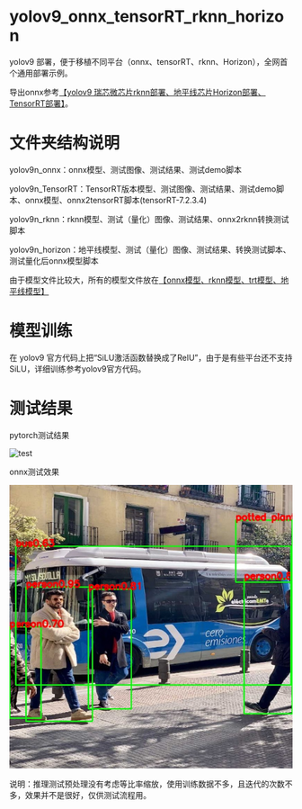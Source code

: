 # yolov9_onnx_tensorRT_rknn_horizon
yolov9 部署，便于移植不同平台（onnx、tensorRT、rknn、Horizon），全网首个通用部署示例。

导出onnx参考[【yolov9 瑞芯微芯片rknn部署、地平线芯片Horizon部署、TensorRT部署】](https://blog.csdn.net/zhangqian_1/article/details/136321979)。

# 文件夹结构说明

yolov9n_onnx：onnx模型、测试图像、测试结果、测试demo脚本

yolov9n_TensorRT：TensorRT版本模型、测试图像、测试结果、测试demo脚本、onnx模型、onnx2tensorRT脚本(tensorRT-7.2.3.4)

yolov9n_rknn：rknn模型、测试（量化）图像、测试结果、onnx2rknn转换测试脚本

yolov9n_horizon：地平线模型、测试（量化）图像、测试结果、转换测试脚本、测试量化后onnx模型脚本

由于模型文件比较大，所有的模型文件放在[【onnx模型、rknn模型、trt模型、地平线模型】](https://github.com/cqu20160901/yolov9_onnx_tensorRT_rknn_horizon/releases/tag/v1.0)


# 模型训练

在 yolov9 官方代码上把“SiLU激活函数替换成了RelU”，由于是有些平台还不支持SiLU，详细训练参考yolov9官方代码。

# 测试结果

pytorch测试结果

![test](https://github.com/cqu20160901/yolov9_onnx_tensorRT_rknn_horizon/assets/22290931/5708d6a5-e8fd-4feb-9aa0-61e6267407d3)

onnx测试效果

![image](https://github.com/cqu20160901/yolov9_onnx_tensorRT_rknn_horizon/blob/main/yolov9_onnx/test_onnx_result.jpg)

说明：推理测试预处理没有考虑等比率缩放，使用训练数据不多，且迭代的次数不多，效果并不是很好，仅供测试流程用。
